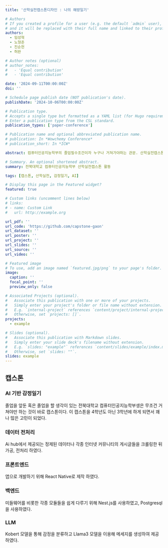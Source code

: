 ```yaml
---
title: '산학실전캡스톤디자인 : 나의 해방일기'

# Authors
# If you created a profile for a user (e.g. the default `admin` user), write the username (folder name) here
# and it will be replaced with their full name and linked to their profile.
authors:
  - 임성혁
  - 노형준
  - 진순헌
  - 허완

# Author notes (optional)
# author_notes:
#   - 'Equal contribution'
#   - 'Equal contribution'

date: '2024-09-11T00:00:00Z'
doi: ''

# Schedule page publish date (NOT publication's date).
publishDate: '2024-10-06T00:00:00Z'

# Publication type.
# Accepts a single type but formatted as a YAML list (for Hugo requirements).
# Enter a publication type from the CSL standard.
publication_types: ['paper-conference']

# Publication name and optional abbreviated publication name.
# publication: In *Wowchemy Conference*
# publication_short: In *ICW*

abstract: 컴퓨터인공지능학부의 졸업필수조건이자 누구나 거쳐가야하는 관문. 산학실전캡스톤 활동입니다.

# Summary. An optional shortened abstract.
summary: 전북대학교 컴퓨터인공지능학부 산학실전캡스톤 활동

tags: [캡스톤, 산학실전, 감정일기, AI]

# Display this page in the Featured widget?
featured: true

# Custom links (uncomment lines below)
# links:
# - name: Custom Link
#   url: http://example.org

url_pdf: ''
url_code: 'https://github.com/capstone-gaon'
url_dataset: ''
url_poster: ''
url_project: ''
url_slides: ''
url_source: ''
url_video: ''

# Featured image
# To use, add an image named `featured.jpg/png` to your page's folder.
image:
  caption: ''
  focal_point: ''
  preview_only: false

# Associated Projects (optional).
#   Associate this publication with one or more of your projects.
#   Simply enter your project's folder or file name without extension.
#   E.g. `internal-project` references `content/project/internal-project/index.md`.
#   Otherwise, set `projects: []`.
projects:
  - example

# Slides (optional).
#   Associate this publication with Markdown slides.
#   Simply enter your slide deck's filename without extension.
#   E.g. `slides: "example"` references `content/slides/example/index.md`.
#   Otherwise, set `slides: ""`.
slides: example
---
```


## 캡스톤 ##

### AI 기반 감정일기 ###

졸업을 앞둔 혹은 졸업을 할 생각이 있는 전북대학교 컴퓨터인공지능학부생은 무조건 거쳐야만 하는 것이 바로 캡스톤이다.
이 캡스톤을 4학년도 아닌 3학년에 하게 되면서 꽤나 많은 고민이 되었다.

### 데이터 전처리 ###

Ai hub에서 제공되는 정제된 데이터나 각종 인터넷 커뮤니티의 게시글들을 크롤링한 뒤 가공, 전처리 하였다.

### 프론트엔드 ###

앱으로 개발하기 위해 React Native로 제작 하였다.

### 백엔드 ###

미들웨어를 비롯한 각종 모듈들을 쉽게 다루기 위해 Nest.js를 사용하였고, Postgresql을 사용하였다.

### LLM ###

Kobert 모델을 통해 감정을 분류하고
Llama3 모델을 이용해 메세지를 생성하여 제공하였다.
